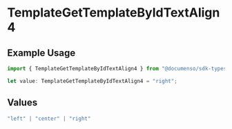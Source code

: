 # TemplateGetTemplateByIdTextAlign4

## Example Usage

```typescript
import { TemplateGetTemplateByIdTextAlign4 } from "@documenso/sdk-typescript/models/operations";

let value: TemplateGetTemplateByIdTextAlign4 = "right";
```

## Values

```typescript
"left" | "center" | "right"
```